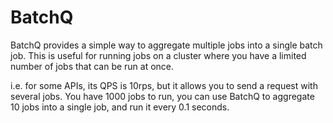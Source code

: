 # BatchQ

BatchQ provides a simple way to aggregate multiple jobs into a single batch job.
This is useful for running jobs on a cluster where you have a limited number of jobs that can be run at once.

i.e. for some APIs, its QPS is 10rps, but it allows you to send a request with
several jobs. You have 1000 jobs to run, you can use BatchQ to aggregate 10
jobs into a single job, and run it every 0.1 seconds.
